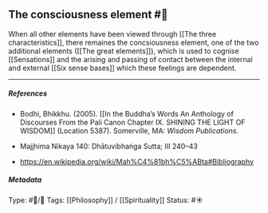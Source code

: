 ## The consciousness element  #🧠 

When all other elements have been viewed through [[The three characteristics]], there remaines the concsiousness element, one of the two additional elements ([[The great elements]]), which is used to cognise [[Sensations]] and the arising and passing of contact between the internal and external [[Six sense bases]] which these feelings are dependent.

___

##### References

- Bodhi, Bhikkhu. (2005). [[In the Buddha’s Words An Anthology of Discourses From the Pali Canon Chapter IX. SHINING THE LIGHT OF WISDOM]] (Location 5387). Somerville, MA: _Wisdom Publications_.

- Majjhima Nikaya 140: Dhātuvibhaṅga Sutta; III 240–43

- https://en.wikipedia.org/wiki/Mah%C4%81bh%C5%ABta#Bibliography

##### Metadata
Type: #🔵/🔵 
Tags: [[Philosophy]] / [[Spirituality]] 
Status: #☀️ 